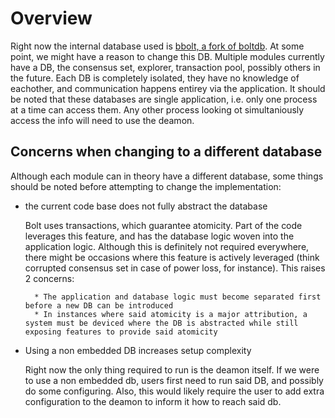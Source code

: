 # Overview

Right now the internal database used is [bbolt, a fork of boltdb](https://github.com/coreos/bbolt). At some point, we might have a reason to change this DB.
Multiple modules currently have a DB, the consensus set, explorer, transaction pool, possibly others in the future. Each DB is completely isolated, they have no
knowledge of eachother, and communication happens entirey via the application. It should be noted that these databases are single application, i.e. only one process
at a time can access them. Any other process looking ot simultaniously access the info will need to use the deamon.

## Concerns when changing to a different database

Although each module can in theory have a different database, some things should be noted before attempting to change the implementation:

- the current code base does not fully abstract the database

    Bolt uses transactions, which guarantee atomicity. Part of the code leverages this feature, and has the database logic woven into the application logic. Although this is
    definitely not required everywhere, there might be occasions where this feature is actively leveraged (think corrupted consensus set in case of power loss, for instance).
    This raises 2 concerns:

        * The application and database logic must become separated first before a new DB can be introduced
        * In instances where said atomicity is a major attribution, a system must be deviced where the DB is abstracted while still exposing features to provide said atomicity

- Using a non embedded DB increases setup complexity

    Right now the only thing required to run is the deamon itself. If we were to use a non embedded db, users first need to run said DB, and possibly do some configuring. Also,
    this would likely require the user to add extra configuration to the deamon to inform it how to reach said db.